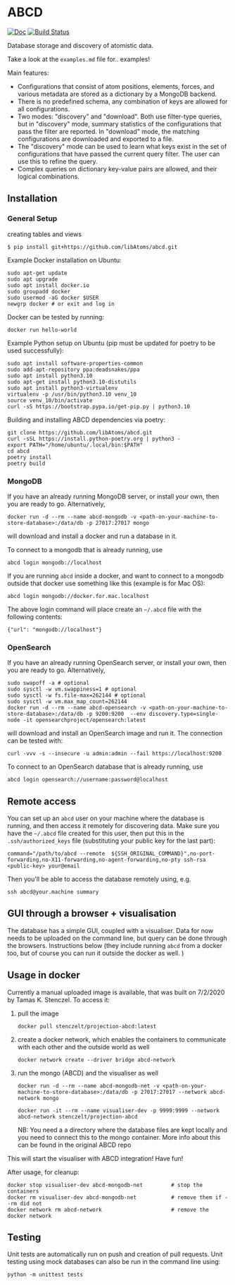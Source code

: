 # ABCD

[![Doc](https://img.shields.io/badge/docs-master-green.svg)](https://libatoms.github.io/abcd/)
[![Build Status](https://travis-ci.org/libAtoms/abcd.svg?branch=master)](https://travis-ci.org/libAtoms/abcd)

Database storage and discovery of atomistic data.

Take a look at the `examples.md` file for.. examples!

Main features:

- Configurations that consist of atom positions, elements, forces, and various metadata are stored as a dictionary by a MongoDB backend.
- There is no predefined schema, any combination of keys are allowed for all configurations.
- Two modes: "discovery" and "download". Both use filter-type queries, but in "discovery" mode, summary statistics of the configurations that pass the filter are reported. In "download" mode, the matching configurations are downloaded and exported to a file.
- The "discovery" mode can be used to learn what keys exist in the set of configurations that have passed the current query filter. The user can use this to refine the query.
- Complex queries on dictionary key-value pairs are allowed, and their logical combinations.

## Installation

### General Setup

creating tables and views

```
$ pip install git+https://github.com/libAtoms/abcd.git
```

Example Docker installation on Ubuntu:
```
sudo apt-get update
sudo apt upgrade
sudo apt install docker.io
sudo groupadd docker
sudo usermod -aG docker $USER
newgrp docker # or exit and log in
```

Docker can be tested by running:

```
docker run hello-world
```

Example Python setup on Ubuntu (pip must be updated for poetry to be used successfully):

```
sudo apt install software-properties-common
sudo add-apt-repository ppa:deadsnakes/ppa
sudo apt install python3.10
sudo apt-get install python3.10-distutils
sudo apt install python3-virtualenv
virtualenv -p /usr/bin/python3.10 venv_10
source venv_10/bin/activate
curl -sS https://bootstrap.pypa.io/get-pip.py | python3.10
```

Building and installing ABCD dependencies via poetry:

```
git clone https://github.com/libAtoms/abcd.git
curl -sSL https://install.python-poetry.org | python3 -
export PATH="/home/ubuntu/.local/bin:$PATH"
cd abcd
poetry install
poetry build
```

### MongoDB

If you have an already running MongoDB server, or install your own, then you are ready to go. Alternatively,

```
docker run -d --rm --name abcd-mongodb -v <path-on-your-machine-to-store-database>:/data/db -p 27017:27017 mongo
```

will download and install a docker and run a database in it.

To connect to a mongodb that is already running, use
```
abcd login mongodb://localhost
```

If you are running `abcd` inside a docker, and want to connect to a mongodb outside that docker use something like this (example is for Mac OS):

```
abcd login mongodb://docker.for.mac.localhost
```

The above login command will place create an `~/.abcd` file with the following contents:

```
{"url": "mongodb://localhost"}
```

### OpenSearch
If you have an already running OpenSearch server, or install your own, then you are ready to go. Alternatively,

```
sudo swapoff -a # optional
sudo sysctl -w vm.swappiness=1 # optional
sudo sysctl -w fs.file-max=262144 # optional
sudo sysctl -w vm.max_map_count=262144
docker run -d --rm --name abcd-opensearch -v <path-on-your-machine-to-store-database>:/data/db -p 9200:9200  --env discovery.type=single-node -it opensearchproject/opensearch:latest
```

will download and install an OpenSearch image and run it. The connection can be tested with:

```
curl -vvv -s --insecure -u admin:admin --fail https://localhost:9200
```

To connect to an OpenSearch database that is already running, use
```
abcd login opensearch://username:password@localhost
```

## Remote access

You can set up an `abcd` user on your machine where the database is running, and then access it remotely for discovering data. Make sure you have the `~/.abcd` file created for this user, then put this in the `.ssh/authorized_keys` file (substituting your public key for the last part):
```
command="/path/to/abcd --remote  ${SSH_ORIGINAL_COMMAND}",no-port-forwarding,no-X11-forwarding,no-agent-forwarding,no-pty ssh-rsa <public-key> your@email
```

Then you'll be able to access the database remotely using, e.g.
```
ssh abcd@your.machine summary
```

## GUI through a browser + visualisation

The database has a simple GUI, coupled with a visualiser. Data for now needs to be uploaded on the command line, but query can be done through the browsers. Instructions below (they include running `abcd` from a docker too, but of course you can run it outside the docker as well. )


## Usage in docker
Currently a manual uploaded image is available, that was built on 7/2/2020 by Tamas K. Stenczel.
To access it:
1. pull the image
    ```
    docker pull stenczelt/projection-abcd:latest
    ```

2. create a docker network, which enables the containers to communicate with each other and the outside world as well
    ```
    docker network create --driver bridge abcd-network
    ```

3. run the mongo (ABCD) and the visualiser as well
    ```
    docker run -d --rm --name abcd-mongodb-net -v <path-on-your-machine-to-store-database>:/data/db -p 27017:27017 --network abcd-network mongo

    docker run -it --rm --name visualiser-dev -p 9999:9999 --network abcd-network stenczelt/projection-abcd
    ```
    NB: You need a a directory where the database files are kept locally and you need to connect this to the mongo
    container. More info about this can be found in the original ABCD repo

This will start the visualiser with ABCD integration! Have fun!

After usage, for cleanup:
```
docker stop visualiser-dev abcd-mongodb-net         # stop the containers
docker rm visualiser-dev abcd-mongodb-net           # remove them if --rm did not
docker network rm abcd-network                      # remove the docker network
```

## Testing

Unit tests are automatically run on push and creation of pull requests. Unit testing using mock databases can also be run in the command line using:

```
python -m unittest tests
```
